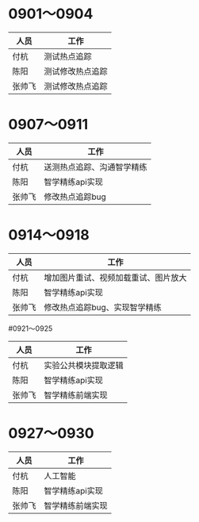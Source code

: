 # 0901～0904

| 人员   | 工作             |
| ------ | ---------------- |
| 付杭   | 测试热点追踪     |
| 陈阳   | 测试修改热点追踪 |
| 张帅飞 | 测试修改热点追踪 |

# 0907～0911

| 人员   | 工作                       |
| ------ | -------------------------- |
| 付杭   | 送测热点追踪、沟通智学精练 |
| 陈阳   | 智学精练api实现            |
| 张帅飞 | 修改热点追踪bug            |

# 0914～0918

| 人员   | 工作                                 |
| ------ | ------------------------------------ |
| 付杭   | 增加图片重试、视频加载重试、图片放大 |
| 陈阳   | 智学精练api实现                      |
| 张帅飞 | 修改热点追踪bug、实现智学精练        |

#0921～0925

| 人员   | 工作                 |
| ------ | -------------------- |
| 付杭   | 实验公共模块提取逻辑 |
| 陈阳   | 智学精练api实现      |
| 张帅飞 | 智学精练前端实现     |

# 0927～0930

| 人员   | 工作             |
| ------ | ---------------- |
| 付杭   | 人工智能         |
| 陈阳   | 智学精练api实现  |
| 张帅飞 | 智学精练前端实现 |

